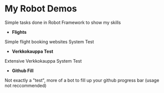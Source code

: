 # My Robot Demos

Simple tasks done in Robot Framework to show my skills

- **Flights**

Simple flight booking websites System Test
- **Verkkokauppa Test**

Extensive Verkkokauppa System Test
- **Github Fill**

Not exactly a "test", more of a bot to fill up your github progress bar (usage not reccommended)
